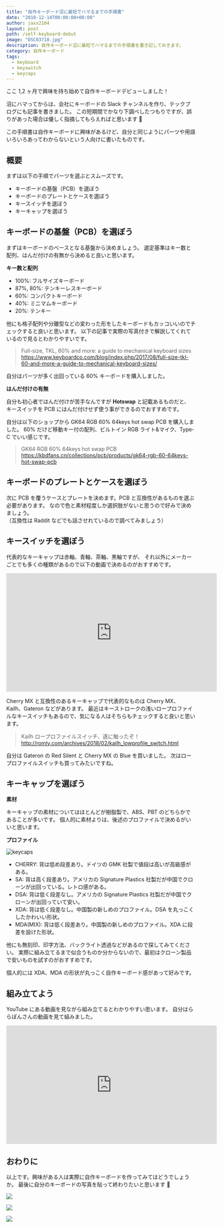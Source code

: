```yaml
---
title: "自作キーボード沼に最短でハマるまでの手順書"
date: "2018-12-14T00:00:00+00:00"
author: jaxx2104
layout: post
path: /self-keyboard-debut
image: "DSC03710.jpg"
description: 自作キーボード沼に最短でハマるまでの手順書を書き記しておきます。
category: 自作キーボード
tags:
  - keyboard
  - keyswitch
  - keycaps
---
```


ここ 1,2 ヶ月で興味を持ち始めて自作キーボードデビューしました！

沼にハマってからは、会社にキーボードの Slack チャンネルを作り、テックブログにも記事を書きました。
この短期間でかなり下調べしたつもりですが、誤りがあった場合は優しく指摘してもらえればと思います 🙏

この手順書は自作キーボードに興味があるけど、自分と同じようにパーツや用語いろいろあってわからないという人向けに書いたものです。

## 概要

まずは以下の手順でパーツを選ぶとスムーズです。

- キーボードの基盤（PCB）を選ぼう
- キーボードのプレートとケースを選ぼう
- キースイッチを選ぼう
- キーキャップを選ぼう

<!--more-->

## キーボードの基盤（PCB）を選ぼう

まずはキーボードのベースとなる基盤から決めましょう。
選定基準はキー数と配列、はんだ付けの有無から決めると良いと思います。

**キー数と配列**

- 100%: フルサイズキーボード
- 87%, 80%: テンキーレスキーボード
- 60%: コンパクトキーボード
- 40%: ミニマムキーボード
- 20%: テンキー

他にも格子配列や分離型などの変わった形をしたキーボードもカッコいいのでチェックすると良いと思います。
以下の記事で実際の写真付きで解説してくれているので見るとわかりやすいです。

> Full-size, TKL, 60% and more: a guide to mechanical keyboard sizes
> https://www.keyboardco.com/blog/index.php/2017/08/full-size-tkl-60-and-more-a-guide-to-mechanical-keyboard-sizes/

自分はパーツが多く出回っている 60% キーボードを購入しました。

**はんだ付けの有無**

自分も初心者ではんだ付けが苦手なんですが **Hotswap** と記載あるものだと、
キースイッチを PCB にはんだ付けせず使う事ができるのでおすすめです。

自分は以下のショップから GK64 RGB 60% 64keys hot swap PCB を購入しました。
60% だけど移動キー付の配列、ビルトイン RGB ライト&マイク、Type-C でいい感じです。

> GK64 RGB 60% 64keys hot swap PCB
> https://kbdfans.cn/collections/pcb/products/gk64-rgb-60-64keys-hot-swap-pcb

## キーボードのプレートとケースを選ぼう

次に PCB を覆うケースとプレートを決めます。PCB と互換性があるものを選ぶ必要があります。
なので色と素材程度しか選択肢がないと思うので好みで決めましょう。  
（互換性は Raddit などでも話させれているので調べてみましょう）

## キースイッチを選ぼう

代表的なキーキャップは赤軸、青軸、茶軸、黒軸ですが、
それ以外にメーカーごとでも多くの種類があるので以下の動画で決めるのがおすすめです。

<iframe width="560" height="315" src="https://www.youtube.com/embed/_N7adWvQDM4" frameborder="0" allow="accelerometer; autoplay; encrypted-media; gyroscope; picture-in-picture" allowfullscreen></iframe>

Cherry MX と互換性のあるキーキャップで代表的なものは Cherry MX、Kailh、Gateron などがあります。
最近はキーストロークの浅いロープロファイルなキースイッチもあるので、気になる人はそちらもチェックすると良いと思います。

> Kailh ロープロファイルスイッチ、遂に触ったぞ！
> http://romly.com/archives/2018/02/kailh_lowprofile_switch.html

自分は Gateron の Red Silent と Cherry MX の Blue を買いました。
次はロープロファイルスイッチも買ってみたいですね。

## キーキャップを選ぼう

**素材**

キーキャップの素材についてはほとんどが樹脂製で、ABS、PBT のどちらかであることが多いです。
個人的に素材よりは、後述のプロファイルで決めるがいいと思います。

**プロファイル**

![keycaps](./keycaps.png)

- CHERRY: 背は低め段差あり。ドイツの GMK 社製で値段は高いが高級感がある。
- SA: 背は高く段差あり。アメリカの Signature Plastics 社製だが中国でクローンが出回っている。レトロ感がある。
- DSA: 背は低く段差なし。アメリカの Signature Plastics 社製だが中国でクローンが出回っていて安い。
- XDA: 背は低く段差なし。中国製の新しめのプロファイル。DSA を丸っこくしたかわいい形状。
- MDA(MIX): 背は低く段差あり。中国製の新しめのプロファイル。XDA に段差を設けた形状。

他にも無刻印、印字方法、バックライト透過などがあるので探してみてください。
実際に組み立てるまで似合うものか分からないので、最初はクローン製品で安いものを試すのがおすすめです。

個人的には XDA、MDA の形状が丸っこく自作キーボード感があって好みです。

## 組み立てよう

YouTube にある動画を見ながら組み立てるとわかりやすい思います。
自分はららぽんさんの動画を見て組みました。

<iframe width="560" height="315" src="https://www.youtube.com/embed/nk5DdSI1zNg" frameborder="0" allow="accelerometer; autoplay; encrypted-media; gyroscope; picture-in-picture" allowfullscreen></iframe>

## おわりに

以上です。興味がある人は実際に自作キーボードを作ってみてはどうでしょうか。
最後に自分のキーボードの写真を貼って終わりたいと思います 🙋

![](./DSC03715.jpg)

![](./DSC03716.jpg)

![](./DSC03708.jpg)

